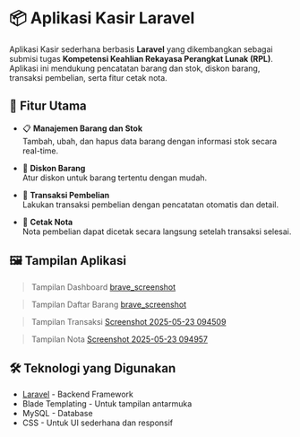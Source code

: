 # 📦 Aplikasi Kasir Laravel

Aplikasi Kasir sederhana berbasis **Laravel** yang dikembangkan sebagai submisi tugas **Kompetensi Keahlian Rekayasa Perangkat Lunak (RPL)**. Aplikasi ini mendukung pencatatan barang dan stok, diskon barang, transaksi pembelian, serta fitur cetak nota.

## 🚀 Fitur Utama

- 📋 **Manajemen Barang dan Stok**  
  Tambah, ubah, dan hapus data barang dengan informasi stok secara real-time.

- 💸 **Diskon Barang**  
  Atur diskon untuk barang tertentu dengan mudah.

- 🛒 **Transaksi Pembelian**  
  Lakukan transaksi pembelian dengan pencatatan otomatis dan detail.

- 🧾 **Cetak Nota**  
  Nota pembelian dapat dicetak secara langsung setelah transaksi selesai.

## 🖼️ Tampilan Aplikasi

>Tampilan Dashboard
[brave_screenshot](https://github.com/user-attachments/assets/db481c31-66c4-439e-ac34-499451034770)

>Tampilan Daftar Barang
[brave_screenshot](https://github.com/user-attachments/assets/909e73bc-43ca-428e-b7f9-b8a14b83615c)

> Tampilan Transaksi
[Screenshot 2025-05-23 094509](https://github.com/user-attachments/assets/759e3ee7-a8bc-4344-9a4b-42517d33f862)

 > Tampilan Nota
[Screenshot 2025-05-23 094957](https://github.com/user-attachments/assets/869bc130-7257-467c-a3ba-bbf7cca0484f)


## 🛠️ Teknologi yang Digunakan

- [Laravel](https://laravel.com/) - Backend Framework
- Blade Templating - Untuk tampilan antarmuka
- MySQL - Database
- CSS - Untuk UI sederhana dan responsif

